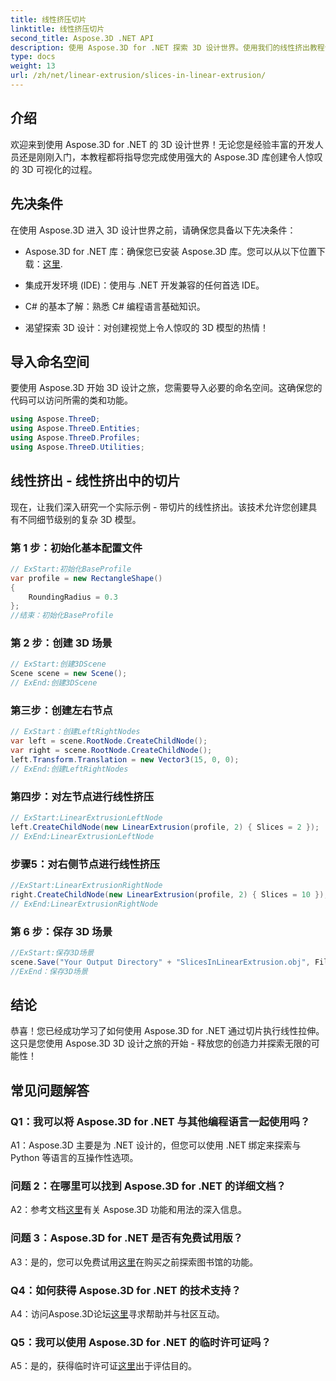 ```yaml
---
title: 线性挤压切片
linktitle: 线性挤压切片
second_title: Aspose.3D .NET API
description: 使用 Aspose.3D for .NET 探索 3D 设计世界。使用我们的线性挤出教程创建令人惊叹的模型。
type: docs
weight: 13
url: /zh/net/linear-extrusion/slices-in-linear-extrusion/
---
```

## 介绍

欢迎来到使用 Aspose.3D for .NET 的 3D 设计世界！无论您是经验丰富的开发人员还是刚刚入门，本教程都将指导您完成使用强大的 Aspose.3D 库创建令人惊叹的 3D 可视化的过程。

## 先决条件

在使用 Aspose.3D 进入 3D 设计世界之前，请确保您具备以下先决条件：

-  Aspose.3D for .NET 库：确保您已安装 Aspose.3D 库。您可以从以下位置下载：[这里](https://releases.aspose.com/3d/net/).

- 集成开发环境 (IDE)：使用与 .NET 开发兼容的任何首选 IDE。

- C# 的基本了解：熟悉 C# 编程语言基础知识。

- 渴望探索 3D 设计：对创建视觉上令人惊叹的 3D 模型的热情！

## 导入命名空间

要使用 Aspose.3D 开始 3D 设计之旅，您需要导入必要的命名空间。这确保您的代码可以访问所需的类和功能。

```csharp
using Aspose.ThreeD;
using Aspose.ThreeD.Entities;
using Aspose.ThreeD.Profiles;
using Aspose.ThreeD.Utilities;
```

## 线性挤出 - 线性挤出中的切片

现在，让我们深入研究一个实际示例 - 带切片的线性挤出。该技术允许您创建具有不同细节级别的复杂 3D 模型。

### 第 1 步：初始化基本配置文件

```csharp
// ExStart:初始化BaseProfile
var profile = new RectangleShape()
{
    RoundingRadius = 0.3
};
//结束：初始化BaseProfile
```

### 第 2 步：创建 3D 场景

```csharp
// ExStart:创建3DScene
Scene scene = new Scene();
// ExEnd:创建3DScene
```

### 第三步：创建左右节点

```csharp
// ExStart：创建LeftRightNodes
var left = scene.RootNode.CreateChildNode();
var right = scene.RootNode.CreateChildNode();
left.Transform.Translation = new Vector3(15, 0, 0);
// ExEnd:创建LeftRightNodes
```

### 第四步：对左节点进行线性挤压

```csharp
// ExStart:LinearExtrusionLeftNode
left.CreateChildNode(new LinearExtrusion(profile, 2) { Slices = 2 });
// ExEnd:LinearExtrusionLeftNode
```

### 步骤5：对右侧节点进行线性挤压

```csharp
//ExStart:LinearExtrusionRightNode
right.CreateChildNode(new LinearExtrusion(profile, 2) { Slices = 10 });
// ExEnd:LinearExtrusionRightNode
```

### 第 6 步：保存 3D 场景

```csharp
//ExStart:保存3D场景
scene.Save("Your Output Directory" + "SlicesInLinearExtrusion.obj", FileFormat.WavefrontOBJ);
//ExEnd：保存3D场景
```

## 结论

恭喜！您已经成功学习了如何使用 Aspose.3D for .NET 通过切片执行线性拉伸。这只是您使用 Aspose.3D 3D 设计之旅的开始 - 释放您的创造力并探索无限的可能性！

## 常见问题解答

### Q1：我可以将 Aspose.3D for .NET 与其他编程语言一起使用吗？

A1：Aspose.3D 主要是为 .NET 设计的，但您可以使用 .NET 绑定来探索与 Python 等语言的互操作性选项。

### 问题 2：在哪里可以找到 Aspose.3D for .NET 的详细文档？

 A2：参考文档[这里](https://reference.aspose.com/3d/net/)有关 Aspose.3D 功能和用法的深入信息。

### 问题 3：Aspose.3D for .NET 是否有免费试用版？

 A3：是的，您可以免费试用[这里](https://releases.aspose.com/)在购买之前探索图书馆的功能。

### Q4：如何获得 Aspose.3D for .NET 的技术支持？

 A4：访问Aspose.3D论坛[这里](https://forum.aspose.com/c/3d/18)寻求帮助并与社区互动。

### Q5：我可以使用 Aspose.3D for .NET 的临时许可证吗？

 A5：是的，获得临时许可证[这里](https://purchase.aspose.com/temporary-license/)出于评估目的。